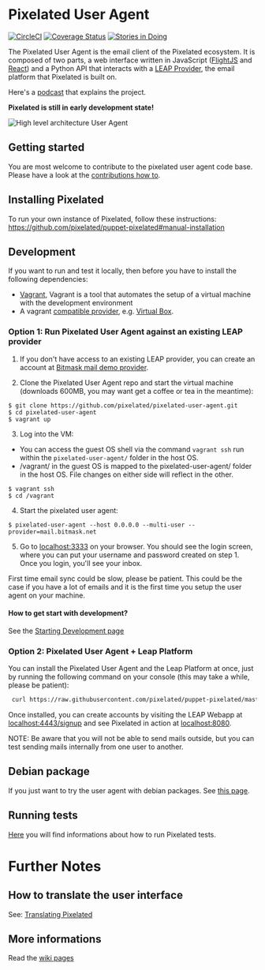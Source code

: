 Pixelated User Agent
====================

[![CircleCI](https://circleci.com/gh/pixelated/pixelated-user-agent.svg?style=svg)](https://circleci.com/gh/pixelated/pixelated-user-agent)
[![Coverage Status](https://coveralls.io/repos/pixelated/pixelated-user-agent/badge.svg?branch=master)](https://coveralls.io/r/pixelated/pixelated-user-agent?branch=master)
[![Stories in Doing](https://badge.waffle.io/pixelated/pixelated-user-agent.svg?label=doing&title=Doing)](http://waffle.io/pixelated/pixelated-user-agent)

The Pixelated User Agent is the email client of the Pixelated ecosystem. It is composed of two parts, a web interface written in JavaScript ([FlightJS](https://flightjs.github.io/) and [React](https://facebook.github.io/react/)) and a Python API that interacts with a [LEAP Provider](https://leap.se/), the email platform that Pixelated is built on.

Here's a [podcast](https://soundcloud.com/thoughtworks/pixelated-why-secure-communication-is-essential) that explains the project.

**Pixelated is still in early development state!**

![High level architecture User Agent](https://raw.githubusercontent.com/pixelated/website/master/assets/images/pixelated-user-agent.png)

## Getting started

You are most welcome to contribute to the pixelated user agent code base. Please have a look at the [contributions how to](https://github.com/pixelated/pixelated-user-agent/blob/master/CONTRIBUTING.md).

## Installing Pixelated

To run your own instance of Pixelated, follow these instructions: https://github.com/pixelated/puppet-pixelated#manual-installation

## Development

If you want to run and test it locally, then before you have to install the following dependencies:

* [Vagrant](https://www.vagrantup.com/downloads.html), Vagrant is a tool that automates the setup of a virtual machine with the development environment
* A vagrant [compatible provider](https://www.vagrantup.com/docs/providers/), e.g. [Virtual Box](https://www.virtualbox.org/wiki/Downloads).

### Option 1: Run Pixelated User Agent against an existing LEAP provider

1) If you don't have access to an existing LEAP provider, you can create an account at [Bitmask mail demo provider](https://mail.bitmask.net/).

2) Clone the Pixelated User Agent repo and start the virtual machine (downloads 600MB, you may want get a coffee or tea in the meantime):

```
$ git clone https://github.com/pixelated/pixelated-user-agent.git
$ cd pixelated-user-agent
$ vagrant up
```

3) Log into the VM:
* You can access the guest OS shell via the command `vagrant ssh` run within the `pixelated-user-agent/` folder in the host OS.
* /vagrant/ in the guest OS is mapped to the pixelated-user-agent/ folder in the host OS. File changes on either side will reflect in the other.

```
$ vagrant ssh
$ cd /vagrant
```

4) Start the pixelated user agent:

```
$ pixelated-user-agent --host 0.0.0.0 --multi-user --provider=mail.bitmask.net
```

5) Go to [localhost:3333](http://localhost:3333/) on your browser. You should see the login screen, where you can put your username and password created on step 1. Once you login, you'll see your inbox.

First time email sync could be slow, please be patient. This could be the case if you have a lot of emails and it is the first time you setup the user agent on your machine.

#### How to get start with development?

See the [Starting Development page](https://github.com/pixelated/pixelated-user-agent/wiki/Starting-Development)

### Option 2: Pixelated User Agent + Leap Platform

You can install the Pixelated User Agent and the Leap Platform at once, just by running the following command on your console (this may take a while, please be patient):

```bash
 curl https://raw.githubusercontent.com/pixelated/puppet-pixelated/master/vagrant_platform.sh | sh
```

 Once installed, you can create accounts by visiting the LEAP Webapp at [localhost:4443/signup](https://localhost:4443/signup) and see Pixelated in action at [localhost:8080](https://localhost:8080/).

 NOTE: Be aware that you will not be able to send mails outside, but you can test sending mails internally from one user to another.


## Debian package

If you just want to try the user agent with debian packages. See [this page](https://github.com/pixelated/pixelated-user-agent/wiki/Debian-package).

## Running tests

[Here](https://github.com/pixelated/pixelated-user-agent/wiki/Running-Tests) you will find informations about how to run Pixelated tests.

# Further Notes

## How to translate the user interface

See: [Translating Pixelated](https://github.com/pixelated/pixelated-user-agent/wiki/Translating-Pixelated)

## More informations

Read the [wiki pages](https://github.com/pixelated/pixelated-user-agent/wiki)
